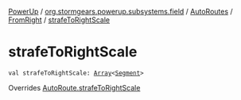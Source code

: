 [PowerUp](../../../index.md) / [org.stormgears.powerup.subsystems.field](../../index.md) / [AutoRoutes](../index.md) / [FromRight](index.md) / [strafeToRightScale](./strafe-to-right-scale.md)

# strafeToRightScale

`val strafeToRightScale: `[`Array`](https://kotlinlang.org/api/latest/jvm/stdlib/kotlin/-array/index.html)`<`[`Segment`](../../-segment/index.md)`>`

Overrides [AutoRoute.strafeToRightScale](../../-auto-route/strafe-to-right-scale.md)

